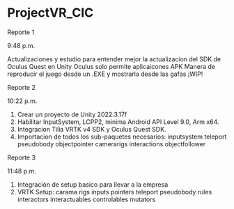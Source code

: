 # ProjectVR_CIC

Reporte 1

9:48 p.m.

Actualizaciones y estudio para entender mejor la actualizacion del SDK de Oculus Quest en Unity 
Oculus solo permite aplicaicones APK 
Manera de reproducir el juego desde un .EXE y mostrarla desde las gafas ¡WIP!

Reporte 2

10:22 p.m.

1. Crear un proyecto de Unity 2022.3.17f
2. Habilitar InputSystem, LCPP2, minima Android API Level 9.0, Arm x64.
3. Integracion Tilia VRTK v4 SDK y Oculus Quest SDK.
4. Importacion de todos los sub-paquetes necesarios:
   inputsystem
   teleport
   pseudobody
   objectpointer
   camerarigs
   interactions
   objectfollower

Reporte 3

11:48 p.m.

1. Integración de setup basico para llevar a la empresa
2. VRTK Setup:
   carama rigs
   inputs
   pointers
   teleport
   pseudobody
   rules
   interactors
   interactuables
   controlables
   mutators
